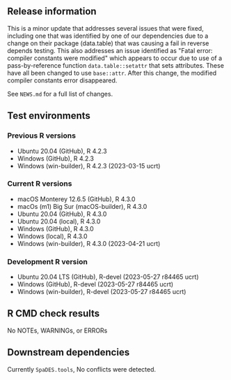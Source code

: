 ## Release information

This is a minor update that addresses several issues that were fixed, including one that was identified by one of our dependencies due to a change on their package (data.table) that was causing a fail in reverse depends testing. This also addresses an issue identified as "Fatal error: compiler constants were modified" which appears to occur due to use of a pass-by-reference function `data.table::setattr` that sets attributes. These have all been changed to use `base::attr`. After this change, the modified compiler constants error disappeared.

See `NEWS.md` for a full list of changes.

## Test environments

### Previous R versions
* Ubuntu 20.04                 (GitHub), R 4.2.3
* Windows                      (GitHub), R 4.2.3
* Windows                 (win-builder), R 4.2.3 (2023-03-15 ucrt)

### Current R versions
* macOS Monterey 12.6.5        (GitHub), R 4.3.0
* macOs (m1) Big Sur    (macOS-builder), R 4.3.0
* Ubuntu 20.04                 (GitHub), R 4.3.0
* Ubuntu 20.04                  (local), R 4.3.0
* Windows                      (GitHub), R 4.3.0
* Windows                       (local), R 4.3.0
* Windows                 (win-builder), R 4.3.0 (2023-04-21 ucrt)

### Development R version
* Ubuntu 20.04 LTS             (GitHub), R-devel (2023-05-27 r84465 ucrt)
* Windows                      (GitHub), R-devel (2023-05-27 r84465 ucrt)
* Windows                 (win-builder), R-devel (2023-05-27 r84465 ucrt)

## R CMD check results

No NOTEs, WARNINGs, or ERRORs

## Downstream dependencies

Currently `SpaDES.tools`, No conflicts were detected.
